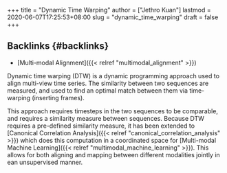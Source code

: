 +++
title = "Dynamic Time Warping"
author = ["Jethro Kuan"]
lastmod = 2020-06-07T17:25:53+08:00
slug = "dynamic_time_warping"
draft = false
+++

## Backlinks {#backlinks}

- [Multi-modal Alignment]({{< relref "multimodal_alignment" >}})

Dynamic time warping (DTW) is a dynamic programming approach used to
align multi-view time series. The similarity between two sequences are
measured, and used to find an optimal match between them via
time-warping (inserting frames).

This approach requires timesteps in the two sequences to be
comparable, and requires a similarity measure between sequences.
Because DTW requires a pre-defined similarity measure, it has been
extended to [Canonical Correlation Analysis]({{< relref "canonical_correlation_analysis" >}}) which does this computation
in a coordinated space for [Multi-modal Machine Learning]({{< relref "multimodal_machine_learning" >}}). This allows
for both aligning and mapping between different modalities jointly in
ean unsupervised manner.
